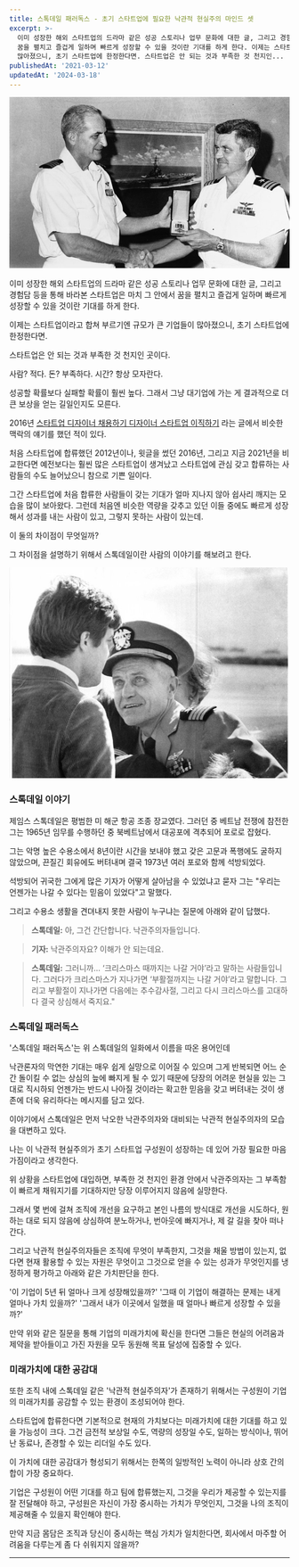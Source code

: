 ```yaml
---
title: 스톡데일 패러독스 - 초기 스타트업에 필요한 낙관적 현실주의 마인드 셋
excerpt: >-
  이미 성장한 해외 스타트업의 드라마 같은 성공 스토리나 업무 문화에 대한 글, 그리고 경험담 등을 통해 바라본 스타트업은 마치 그 안에서
  꿈을 펼치고 즐겁게 일하며 빠르게 성장할 수 있을 것이란 기대를 하게 한다. 이제는 스타트업이라고 합쳐 부르기엔 규모가 큰 기업들이
  많아졌으니, 초기 스타트업에 한정한다면. 스타트업은 안 되는 것과 부족한 것 천지인...
publishedAt: '2021-03-12'
updatedAt: '2024-03-18'
---
```

![Cover Image](images/YQG21wuoO.jpeg)

이미 성장한 해외 스타트업의 드라마 같은 성공 스토리나 업무 문화에 대한 글, 그리고 경험담 등을 통해 바라본 스타트업은 마치 그 안에서 꿈을 펼치고 즐겁게 일하며 빠르게 성장할 수 있을 것이란 기대를 하게 한다.

이제는 스타트업이라고 합쳐 부르기엔 규모가 큰 기업들이 많아졌으니, 초기 스타트업에 한정한다면.

스타트업은 안 되는 것과 부족한 것 천지인 곳이다.

사람? 적다. 돈? 부족하다. 시간? 항상 모자란다.

성공할 확률보다 실패할 확률이 훨씬 높다.
그래서 그냥 대기업에 가는 게 결과적으로 더 큰 보상을 얻는 길일인지도 모른다.

2016년 [스타트업 디자이너 채용하기 디자이너 스타트업 이직하기](https://sonujung.com/hire-designer-and-work-at-startups) 라는 글에서 비슷한 맥락의 얘기를 했던 적이 있다.

처음 스타트업에 합류했던 2012년이나, 윗글을 썼던 2016년, 그리고 지금 2021년을 비교한다면 예전보다는 훨씬 많은 스타트업이 생겨났고 스타트업에 관심 갖고 합류하는 사람들의 수도 늘어났으니 참으로 기쁜 일이다.

그간 스타트업에 처음 합류한 사람들이 갖는 기대가 얼마 지나지 않아 쉽사리 깨지는 모습을 많이 보아왔다. 그런데 처음엔 비슷한 역량을 갖추고 있던 이들 중에도 빠르게 성장해서 성과를 내는 사람이 있고, 그렇지 못하는 사람이 있는데.

이 둘의 차이점이 무엇일까?

그 차이점을 설명하기 위해서 스톡데일이란 사람의 이야기를 해보려고 한다.

![출처: npr.org](images/KekXNoqUP.png)

### 스톡데일 이야기

제임스 스톡데일은 평범한 미 해군 항공 조종 장교였다. 그러던 중 베트남 전쟁에 참전한 그는 1965년 임무를 수행하던 중 북베트남에서 대공포에 격추되어 포로로 잡혔다.

그는 악명 높은 수용소에서 8년이란 시간을 보내야 했고 갖은 고문과 폭행에도 굴하지 않았으며, 끈질긴 회유에도 버텨내며 결국 1973년 여러 포로와 함께 석방되었다.

석방되어 귀국한 그에게 많은 기자가 어떻게 살아남을 수 있었냐고 묻자 그는 "우리는 언젠가는 나갈 수 있다는 믿음이 있었다"고 말했다.

그리고 수용소 생활을 견뎌내지 못한 사람이 누구냐는 질문에 아래와 같이 답했다.

> **스톡데일:** 아, 그건 간단합니다. 낙관주의자들입니다.

> **기자:** 낙관주의자요? 이해가 안 되는데요.

> **스톡데일:** 그러니까… ‘크리스마스 때까지는 나갈 거야’라고 말하는 사람들입니다. 그러다가 크리스마스가 지나가면 ‘부활절까지는 나갈 거야’라고 말합니다. 그리고 부활절이 지나가면 다음에는 추수감사절, 그리고 다시 크리스마스를 고대하다 결국 상심해서 죽지요."

### 스톡데일 패러독스

'스톡데일 패러독스'는 위 스톡데일의 일화에서 이름을 따온 용어인데

낙관론자의 막연한 기대는 매우 쉽게 실망으로 이어질 수 있으며 그게 반복되면 어느 순간 돌이킬 수 없는 상심의 늪에 빠지게 될 수 있기 때문에 당장의 어려운 현실을 있는 그대로 직시하되 언젠가는 반드시 나아질 것이라는 확고한 믿음을 갖고 버텨내는 것이 생존에 더욱 유리하다는 메시지를 담고 있다.

이야기에서 스톡데일은 먼저 낙오한 낙관주의자와 대비되는 낙관적 현실주의자의 모습을 대변하고 있다.

나는 이 낙관적 현실주의가 초기 스타트업 구성원이 성장하는 데 있어 가장 필요한 마음가짐이라고 생각한다.

위 상황을 스타트업에 대입하면, 부족한 것 천지인 환경 안에서 낙관주의자는 그 부족함이 빠르게 채워지기를 기대하지만 당장 이루어지지 않음에 실망한다.

그래서 몇 번에 걸쳐 조직에 개선을 요구하고 본인 나름의 방식대로 개선을 시도하다, 원하는 대로 되지 않음에 상심하여 분노하거나, 번아웃에 빠지거나, 제 갈 길을 찾아 떠나간다.

그리고 낙관적 현실주의자들은 조직에 무엇이 부족한지, 그것을 채울 방법이 있는지, 없다면 현재 활용할 수 있는 자원은 무엇이고 그것으로 얻을 수 있는 성과가 무엇인지를 냉정하게 평가하고 아래와 같은 가치판단을 한다.

'이 기업이 5년 뒤 얼마나 크게 성장해있을까?'
'그때 이 기업이 해결하는 문제는 내게 얼마나 가치 있을까?'
'그래서 내가 이곳에서 일했을 때 얼마나 빠르게 성장할 수 있을까?'

만약 위와 같은 질문을 통해 기업의 미래가치에 확신을 한다면 그들은 현실의 어려움과 제약을 받아들이고 가진 자원을 모두 동원해 목표 달성에 집중할 수 있다.

### 미래가치에 대한 공감대

또한 조직 내에 스톡데일 같은 '낙관적 현실주의자'가 존재하기 위해서는 구성원이 기업의 미래가치를 공감할 수 있는 환경이 조성되어야 한다.

스타트업에 합류한다면 기본적으로 현재의 가치보다는 미래가치에 대한 기대를 하고 있을 가능성이 크다.
그건 금전적 보상일 수도, 역량의 성장일 수도, 일하는 방식이나, 뛰어난 동료나, 존경할 수 있는 리더일 수도 있다.

이 가치에 대한 공감대가 형성되기 위해서는 한쪽의 일방적인 노력이 아니라 상호 간의 합이 가장 중요하다.

기업은 구성원이 어떤 기대를 하고 팀에 합류했는지, 그것을 우리가 제공할 수 있는지를 잘 전달해야 하고, 구성원은 자신이 가장 중시하는 가치가 무엇인지, 그것을 나의 조직이 제공해줄 수 있을지 확인해야 한다.

만약 지금 몸담은 조직과 당신이 중시하는 핵심 가치가 일치한다면, 회사에서 마주할 어려움을 다루는게 좀 다 쉬워지지 않을까?

---